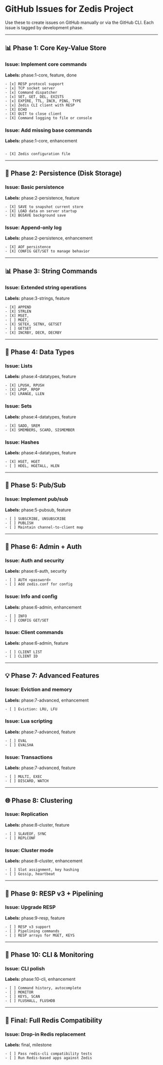 
# GitHub Issues for Zedis Project

Use these to create issues on GitHub manually or via the GitHub CLI. Each issue is tagged by development phase.

---

## 📊 Phase 1: Core Key-Value Store

### Issue: Implement core commands
**Labels:** phase:1-core, feature, done
```
- [x] RESP protocol support
- [x] TCP socket server
- [x] Command dispatcher
- [x] SET, GET, DEL, EXISTS
- [x] EXPIRE, TTL, INCR, PING, TYPE
- [x] Zedis CLI client with RESP
- [X] ECHO
- [X] QUIT to close client
- [X] Command logging to file or console
```

### Issue: Add missing base commands
**Labels:** phase:1-core, enhancement
```

- [X] Zedis configuration file
```

---

## 💾 Phase 2: Persistence (Disk Storage)

### Issue: Basic persistence
**Labels:** phase:2-persistence, feature
```
- [X] SAVE to snapshot current store
- [X] LOAD data on server startup
- [X] BGSAVE background save
```

### Issue: Append-only log
**Labels:** phase:2-persistence, enhancement
```
- [X] AOF persistence
- [X] CONFIG GET/SET to manage behavior
```

---

## 📊 Phase 3: String Commands

### Issue: Extended string operations
**Labels:** phase:3-strings, feature
```
- [X] APPEND
- [X] STRLEN
- [X] MSET,
- [ ] MGET,
- [X] SETEX, SETNX, GETSET
- [ ] GETSET
- [X] INCRBY, DECR, DECRBY
```

---

## 🔧 Phase 4: Data Types

### Issue: Lists
**Labels:** phase:4-datatypes, feature
```
- [X] LPUSH, RPUSH
- [X] LPOP, RPOP
- [X] LRANGE, LLEN
```

### Issue: Sets
**Labels:** phase:4-datatypes, feature
```
- [X] SADD, SREM
- [X] SMEMBERS, SCARD, SISMEMBER
```

### Issue: Hashes
**Labels:** phase:4-datatypes, feature
```
- [X] HSET, HGET
- [ ] HDEL, HGETALL, HLEN
```

---

## 📧 Phase 5: Pub/Sub

### Issue: Implement pub/sub
**Labels:** phase:5-pubsub, feature
```
- [ ] SUBSCRIBE, UNSUBSCRIBE
- [ ] PUBLISH
- [ ] Maintain channel-to-client map
```

---

## 🔐 Phase 6: Admin + Auth

### Issue: Auth and security
**Labels:** phase:6-auth, security
```
- [ ] AUTH <password>
- [ ] Add zedis.conf for config
```

### Issue: Info and config
**Labels:** phase:6-admin, enhancement
```
- [ ] INFO
- [ ] CONFIG GET/SET
```

### Issue: Client commands
**Labels:** phase:6-admin, feature
```
- [ ] CLIENT LIST
- [ ] CLIENT ID
```

---

## 💡 Phase 7: Advanced Features

### Issue: Eviction and memory
**Labels:** phase:7-advanced, enhancement
```
- [ ] Eviction: LRU, LFU
```

### Issue: Lua scripting
**Labels:** phase:7-advanced, feature
```
- [ ] EVAL
- [ ] EVALSHA
```

### Issue: Transactions
**Labels:** phase:7-advanced, feature
```
- [ ] MULTI, EXEC
- [ ] DISCARD, WATCH
```

---

## 🌐 Phase 8: Clustering

### Issue: Replication
**Labels:** phase:8-cluster, feature
```
- [ ] SLAVEOF, SYNC
- [ ] REPLCONF
```

### Issue: Cluster mode
**Labels:** phase:8-cluster, enhancement
```
- [ ] Slot assignment, key hashing
- [ ] Gossip, heartbeat
```

---

## 🧪 Phase 9: RESP v3 + Pipelining

### Issue: Upgrade RESP
**Labels:** phase:9-resp, feature
```
- [ ] RESP v3 support
- [ ] Pipelining commands
- [ ] RESP arrays for MGET, KEYS
```

---

## 🚀 Phase 10: CLI & Monitoring

### Issue: CLI polish
**Labels:** phase:10-cli, enhancement
```
- [ ] Command history, autocomplete
- [ ] MONITOR
- [ ] KEYS, SCAN
- [ ] FLUSHALL, FLUSHDB
```

---

## 🌟 Final: Full Redis Compatibility

### Issue: Drop-in Redis replacement
**Labels:** final, milestone
```
- [ ] Pass redis-cli compatibility tests
- [ ] Run Redis-based apps against Zedis
```
